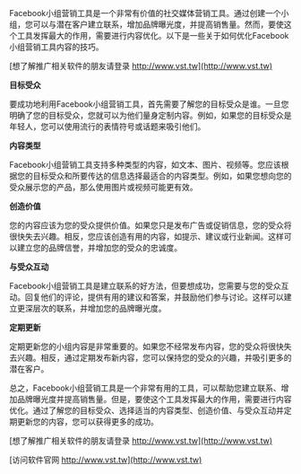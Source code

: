 Facebook小组营销工具是一个非常有价值的社交媒体营销工具。通过创建一个小组，您可以与潜在客户建立联系，增加品牌曝光度，并提高销售量。然而，要使这个工具发挥最大的作用，需要进行内容优化。以下是一些关于如何优化Facebook小组营销工具内容的技巧。

[想了解推广相关软件的朋友请登录 http://www.vst.tw](http://www.vst.tw)

**目标受众**

要成功地利用Facebook小组营销工具，首先需要了解您的目标受众是谁。一旦您明确了您的目标受众，您就可以为他们量身定制内容。例如，如果您的目标受众是年轻人，您可以使用流行的表情符号或话题来吸引他们。

**内容类型**

Facebook小组营销工具支持多种类型的内容，如文本、图片、视频等。您应该根据您的目标受众和所要传达的信息选择最适合的内容类型。例如，如果您想向您的受众展示您的产品，那么使用图片或视频可能更有效。

**创造价值**

您的内容应该为您的受众提供价值。如果您只是发布广告或促销信息，您的受众将很快失去兴趣。相反，您应该创造有用的内容，如提示、建议或行业新闻。这样可以建立您的品牌信誉，并增加您的受众的忠诚度。

**与受众互动**

Facebook小组营销工具是建立联系的好方法，但要想成功，您需要与您的受众互动。回复他们的评论，提供有用的建议和答案，并鼓励他们参与讨论。这样可以建立更深层次的联系，并增加您的品牌曝光度。

**定期更新**

定期更新您的小组内容是非常重要的。如果您不经常发布内容，您的受众将很快失去兴趣。相反，通过定期发布新内容，您可以保持您的受众的兴趣，并吸引更多的潜在客户。

总之，Facebook小组营销工具是一个非常有用的工具，可以帮助您建立联系、增加品牌曝光度并提高销售量。但是，要使这个工具发挥最大的作用，需要进行内容优化。通过了解您的目标受众、选择适当的内容类型、创造价值、与受众互动并定期更新您的内容，您可以获得更多的成功。

[想了解推广相关软件的朋友请登录 http://www.vst.tw](http://www.vst.tw)


[访问软件官网 http://www.vst.tw](http://www.vst.tw)
